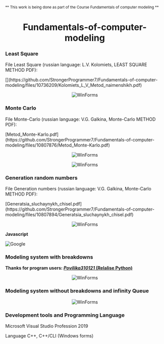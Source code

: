 <sub>** This work is being done as part of the Course Fundamentals of computer modeling **</sub> 
<h1 align="center">Fundamentals-of-computer-modeling</h1>
<div>
<h3>Least Square</h3>
<p>File Least Square  (russian language: L.V. Kolomiets, LEAST SQUARE METHOD PDF):</p>
[](https://github.com/StrongerProgrammer7/Fundamentals-of-computer-modeling/files/10736209/Kolomiets_L_V_Metod_naimenshikh.pdf)
<p align="center"><img src="https://user-images.githubusercontent.com/71569051/218839841-b2668318-387a-4816-8394-f0e8e3a67326.png" alt="WinForms"></p>
</div>
<div>
<h3>Monte Carlo</h3>
<p>File Monte-Carlo (russian language: V.G. Galkina, Monte-Carlo METHOD PDF):</p>
[Metod_Monte-Karlo.pdf](https://github.com/StrongerProgrammer7/Fundamentals-of-computer-modeling/files/10807876/Metod_Monte-Karlo.pdf)
<p align="center"><img src="https://user-images.githubusercontent.com/71569051/220745792-e434f368-433b-4844-907c-7f545ab79cc9.png" alt="WinForms"></p>
<p align="center"><img src="https://user-images.githubusercontent.com/71569051/220746151-9e35158b-c888-4da3-ae72-31f307a96ff1.png" alt="WinForms"></p>
</div>
<div>
<div>
<h3>Generation random numbers</h3>
<p>File Generation numbers (russian language: V.G. Galkina, Monte-Carlo METHOD PDF):</p>
[Generatsia_sluchaynykh_chisel.pdf](https://github.com/StrongerProgrammer7/Fundamentals-of-computer-modeling/files/10807894/Generatsia_sluchaynykh_chisel.pdf)
<p align="center"><img src="https://user-images.githubusercontent.com/71569051/232435002-406112f9-2876-4c97-a5f4-c82aa8729915.png" alt="WinForms"></p>
<p><strong>Javascript</strong></p>
<img src="https://user-images.githubusercontent.com/71569051/232436651-f9fcdf97-6de8-4b70-9c0b-13a3a2900301.png" alt="Google">
</div>
<div>
<h3>Modeling system with breakdowns</h3>
<p><strong>Thanks for program users: <a href="https://github.com/Povilika310121/Computer_modeling/blob/4131d04257bdc40451790f5add691f1b4abeaab8/Lab_5%20machine_work/main.py"><i>Povilika310121</i> (Relalise Python)</a></strong></p>
<p align="center"><img src="https://user-images.githubusercontent.com/71569051/232436899-e4ec5fab-5937-4faa-9512-0d3a0323060a.png" alt="WinForms"></p>
</div>
<div>
<h3>Modeling system without breakdowns and infinity Queue</h3>
<p align="center"><img src="https://user-images.githubusercontent.com/71569051/232459550-4df3659f-1421-4cb1-8f14-6c93b30993d3.png" alt="WinForms"></p>
</div>

<div>
<h3>Development tools and Programming Language</h3>
<p align="justify"> Microsoft Visual Studio Profession 2019</p>
<p align="justify"> Language C++, C++/CLI (Windows forms) </p>
</div>
